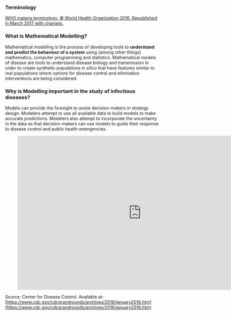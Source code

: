 ### Terminology

[WHO malaria terminology, © World Health Organization 2016. Republished in March 2017 with changes.](http://apps.who.int/iris/bitstream/10665/208815/1/WHO_HTM_GMP_2016.6_eng.pdf?ua=1)

### What is Mathematical Modelling?

Mathematical modelling is the process of developing tools to **understand and predict the behaviour of a system** using (among other things) mathematics, computer programming and statistics. Mathematical models of disease are tools to understand disease biology and transmission  in order to create synthetic populations *in silico* that have features similar to real populations where options for disease control and elimination interventions are being considered.


###  Why is Modelling important in the study of infectious diseases?

Models can provide the foresight to assist decision-makers in strategy design. Modelers attempt to use all available data to build models to make accurate predictions. Modelers also attempt to incorporate the uncertainty in the data so that decision-makers can use models to guide their response to disease control and public health emergencies.

<figure class="video_container">
  <iframe src="https://www.youtube.com/embed/SD2xvfsSU-I" width="800" height="500" frameborder="0" allowfullscreen="true"> </iframe>
</figure>

Source: Center for Disease Control. Available at: [https://www.cdc.gov/cdcgrandrounds/archives/2016/january2016.htm](https://www.cdc.gov/cdcgrandrounds/archives/2016/january2016.htm)
